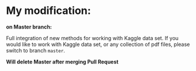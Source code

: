 # My modification:

**on Master branch:**

Full integration of new methods for working with Kaggle data set. If you would like to work with Kaggle data set, or any collection of pdf files, please switch to branch `master`. 

**Will delete Master after merging Pull Request**


